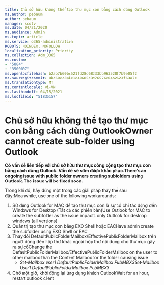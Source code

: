 ```yaml
---
title: Chủ sở hữu không thể tạo thư mục con bằng cách dùng Outlook
ms.author: pebaum
author: pebaum
manager: scotv
ms.date: 04/21/2020
ms.audience: Admin
ms.topic: article
ms.service: o365-administration
ROBOTS: NOINDEX, NOFOLLOW
localization_priority: Priority
ms.collection: Adm_O365
ms.custom:
- "5884"
- "3500007"
ms.openlocfilehash: b2ab7b60bc521fd28d68333bb963528f7b9e05f2
ms.sourcegitcommit: 8bc60ec34bc1e40685e3976576e04a2623f63a7c
ms.translationtype: MT
ms.contentlocale: vi-VN
ms.lasthandoff: 04/15/2021
ms.locfileid: "51836157"
---
```

# <a name="owner-cannot-create-sub-folder-using-outlook"></a><span data-ttu-id="fc785-102">Chủ sở hữu không thể tạo thư mục con bằng cách dùng Outlook</span><span class="sxs-lookup"><span data-stu-id="fc785-102">Owner cannot create sub-folder using Outlook</span></span>

<span data-ttu-id="fc785-103">**Có vấn đề liên tiếp với chủ sở hữu thư mục công cộng tạo thư mục con bằng cách dùng Outlook. Vấn đề sẽ sớm được khắc phục.**</span><span class="sxs-lookup"><span data-stu-id="fc785-103">**There's an ongoing issue with public folder owners creating subfolders using Outlook. The issue will be fixed soon.**</span></span>

<span data-ttu-id="fc785-104">Trong khi đó, hãy dùng một trong các giải pháp thay thế sau đây:</span><span class="sxs-lookup"><span data-stu-id="fc785-104">Meanwhile, use one of the following workarounds:</span></span>

1. <span data-ttu-id="fc785-105">Sử dụng Outlook for MAC để tạo thư mục con là sự cố chỉ tác động đến Windows for Desktop (Tất cả các phiên bản)</span><span class="sxs-lookup"><span data-stu-id="fc785-105">Use Outlook for MAC to create the subfolder as the issue impacts only Outlook for desktop windows (all versions)</span></span>
2. <span data-ttu-id="fc785-106">Quản trị tạo thư mục con bằng EXO Shell hoặc EAC</span><span class="sxs-lookup"><span data-stu-id="fc785-106">Have admin create the subfolder using EXO Shell or EAC</span></span>
3. <span data-ttu-id="fc785-107">Thay đổi DefaultPublicFolderMailbox/EffectivePublicFolderMailbox trên người dùng đến hộp thư khác ngoài hộp thư nội dung cho thư mục gây ra sự cố</span><span class="sxs-lookup"><span data-stu-id="fc785-107">Change the DefaultPublicFolderMailbox/EffectivePublicFolderMailbox on the user to other mailbox than the Content Mailbox for the folder causing issue</span></span>  
    - <span data-ttu-id="fc785-108">*Set-Mailbox user1 DefaultPublicFolderMailbox PubMBX3*</span><span class="sxs-lookup"><span data-stu-id="fc785-108">*Set-Mailbox User1 DefaultPublicFolderMailbox PubMBX3*</span></span>
4. <span data-ttu-id="fc785-109">Chờ một giờ, khởi động lại ứng dụng khách Outlook</span><span class="sxs-lookup"><span data-stu-id="fc785-109">Wait for an hour, restart outlook client</span></span>